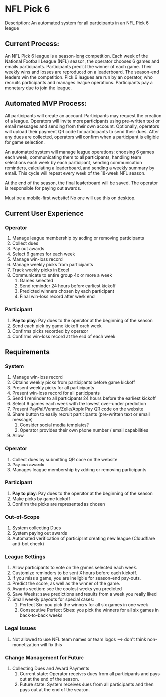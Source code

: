 # NFL Pick 6
Description: An automated system for all participants in an NFL Pick 6 league

## Current Process: 
An NFL Pick 6 league is a season-long competition. Each week of the National Football League (NFL) season, the operator chooses 6 games and emails participants. Participants predict the winner of each game. Their weekly wins and losses are reproduced on a leaderboard. The season-end leaders win the competition. Pick 6 leagues are run by an operator, who recruits participants and manages league operations. Participants pay a monetary due to join the league.

## Automated MVP Process: 
All participants will create an account. Participants may request the creation of a league. Operators will invite more participants using pre-written text or email messages and sending from their own account. Optionally, operators will upload their payment QR code for participants to send their dues. After any dues are collected, operators will confirm when a participant is eligible for game selection.

An automated system will manage league operations: choosing 6 games each week, communicating them to all participants, handling team selections each week by each participant, sending communication reminders, calculating a leaderboard, and sending a weekly summary by email. This cycle will repeat every week of the 18-week NFL season.

At the end of the season, the final leaderboard will be saved. The operator is responsible for paying out awards.

Must be a mobile-first website! No one will use this on desktop.

## Current User Experience
### Operator
1. Manage league membership by adding or removing participants
2. Collect dues
3. Pay out awards
4. Select 6 games for each week
5. Manage win-loss record
6. Manage weekly picks from participants
7. Track weekly picks in Excel
8. Communicate to entire group 4x or more a week
   1. Games selected
   2. Send reminder 24 hours before earliest kickoff
   3. Predicted winners chosen by each participant
   4. Final win-loss record after week end

### Participant
1. **Pay to play**: Pay dues to the operator at the beginning of the season
2. Send each pick by game kickoff each week
3. Confirms picks recorded by operator
4. Confirms win-loss record at the end of each week

## Requirements
### System
1. Manage win-loss record
2. Obtains weekly picks from participants before game kickoff
3. Present weekly picks for all participants
4. Present win-loss record for all participants
5. Send 1 reminder to all participants 24 hours before the earliest kickoff
6. Select 6 games each week with the lowest over-under prediction
7. Present PayPal/Venmo/Zelle/Apple Pay QR code on the website
8. Share button to easily recruit participants (pre-written text or email message)
   1. Consider social media templates?
   2. Operator provides their own phone number / email capabilities
9. Allow  

### Operator
1. Collect dues by submitting QR code on the website
2. Pay out awards
3. Manages league membership by adding or removing participants

### Participant
1. **Pay to play**: Pay dues to the operator at the beginning of the season
2. Make picks by game kickoff
3. Confirm the picks are represented as chosen

### Out-of-Scope
1. System collecting Dues
2. System paying out awards
3. Automated verification of participant creating new league (Cloudflare anti-bot check)
   
### League Settings
1. Allow participants to vote on the games selected each week.
2. Customize reminders to be sent X hours before each kickoff. 
3. If you miss a game, you are ineligble for season-end pay-outs.
4. Predict the score, as well as the winner of the game.
5. Awards section: see the coolest weeks you predicted
6. Save Weeks: save predictions and results from a week you really liked
7. Small weekly payouts for special cases:
   1. Perfect Six: you pick the winners for all six games in one week
   2. Consecutive Perfect Sixes: you pick the winners for all six games in back-to-back weeks

### Legal Issues
1. Not allowed to use NFL team names or team logos --> don't think non-monetization will fix this

### Change Management for Future
1. Collecting Dues and Award Payments
   1. Current state: Operator receives dues from all participants and pays out at the end of the season.
   2. Future state: System receives dues from all participants and then pays out at the end of the season. 
